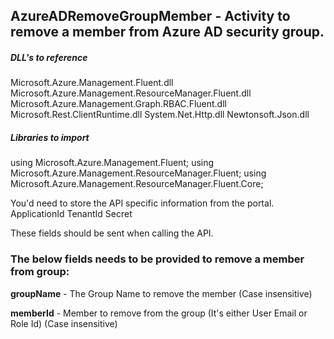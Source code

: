## AzureADRemoveGroupMember - Activity to remove a member from Azure AD security group.

##### DLL's to reference
Microsoft.Azure.Management.Fluent.dll
Microsoft.Azure.Management.ResourceManager.Fluent.dll
Microsoft.Azure.Management.Graph.RBAC.Fluent.dll
Microsoft.Rest.ClientRuntime.dll
System.Net.Http.dll
Newtonsoft.Json.dll

##### Libraries to import
using Microsoft.Azure.Management.Fluent;
using Microsoft.Azure.Management.ResourceManager.Fluent;
using Microsoft.Azure.Management.ResourceManager.Fluent.Core;

You'd need to store the API specific information from the portal.
ApplicationId
TenantId
Secret

These fields should be sent when calling the API.

### The below fields needs to be provided to remove a member from group:
**groupName**       - The Group Name to remove the member (Case insensitive)

**memberId**				- Member to remove from the group (It's either User Email or Role Id) (Case insensitive)
